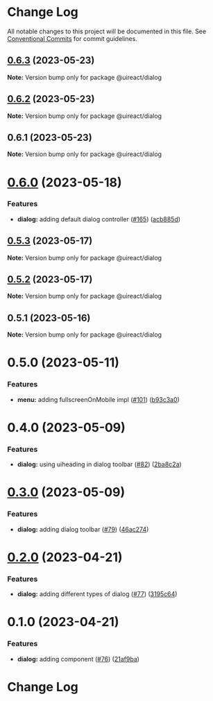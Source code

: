 # Change Log

All notable changes to this project will be documented in this file.
See [Conventional Commits](https://conventionalcommits.org) for commit guidelines.

## [0.6.3](https://github.com/inavac182/ui-react/compare/@uireact/dialog@0.6.2...@uireact/dialog@0.6.3) (2023-05-23)

**Note:** Version bump only for package @uireact/dialog





## [0.6.2](https://github.com/inavac182/ui-react/compare/@uireact/dialog@0.6.1...@uireact/dialog@0.6.2) (2023-05-23)

**Note:** Version bump only for package @uireact/dialog





## 0.6.1 (2023-05-23)

**Note:** Version bump only for package @uireact/dialog





# [0.6.0](https://github.com/inavac182/ui-react/compare/@uireact/dialog@0.5.3...@uireact/dialog@0.6.0) (2023-05-18)


### Features

* **dialog:** adding default dialog controller ([#165](https://github.com/inavac182/ui-react/issues/165)) ([acb885d](https://github.com/inavac182/ui-react/commit/acb885dfdb953b004513a522f212c39f564eb009))





## [0.5.3](https://github.com/inavac182/ui-react/compare/@uireact/dialog@0.5.2...@uireact/dialog@0.5.3) (2023-05-17)

**Note:** Version bump only for package @uireact/dialog





## [0.5.2](https://github.com/inavac182/ui-react/compare/@uireact/dialog@0.5.1...@uireact/dialog@0.5.2) (2023-05-17)

**Note:** Version bump only for package @uireact/dialog





## 0.5.1 (2023-05-16)

**Note:** Version bump only for package @uireact/dialog





# 0.5.0 (2023-05-11)


### Features

* **menu:** adding fullscreenOnMobile impl ([#101](https://github.com/inavac182/ui-react/issues/101)) ([b93c3a0](https://github.com/inavac182/ui-react/commit/b93c3a024204579bffc585fdda35871182cfba62))





# 0.4.0 (2023-05-09)


### Features

* **dialog:** using uiheading in dialog toolbar ([#82](https://github.com/inavac182/ui-react/issues/82)) ([2ba8c2a](https://github.com/inavac182/ui-react/commit/2ba8c2ae10752f8a9d30fe2636930a26678dea31))





# [0.3.0](https://github.com/inavac182/ui-react/compare/@uireact/dialog@0.2.0...@uireact/dialog@0.3.0) (2023-05-09)


### Features

* **dialog:** adding dialog toolbar ([#79](https://github.com/inavac182/ui-react/issues/79)) ([46ac274](https://github.com/inavac182/ui-react/commit/46ac2744684a16d32d8d90b600063c643ee70384))





# [0.2.0](https://github.com/inavac182/ui-react/compare/@uireact/dialog@0.1.0...@uireact/dialog@0.2.0) (2023-04-21)


### Features

* **dialog:** adding different types of dialog ([#77](https://github.com/inavac182/ui-react/issues/77)) ([3195c64](https://github.com/inavac182/ui-react/commit/3195c64fe12519756c7d69ebf21edf47644f4790))





# 0.1.0 (2023-04-21)


### Features

* **dialog:** adding component ([#76](https://github.com/inavac182/ui-react/issues/76)) ([21af9ba](https://github.com/inavac182/ui-react/commit/21af9bab2426a3ca57ad2823cf87fb52f6bf204c))





# Change Log
